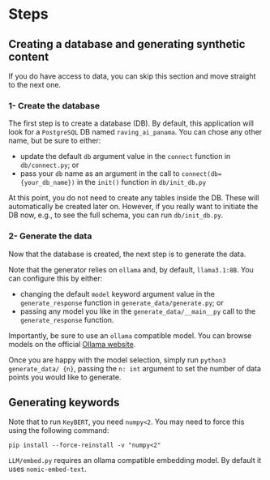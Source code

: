 # Steps

## Creating a database and generating synthetic content

If you do have access to data, you can skip this section and move straight to the next one.

### 1- Create the database
The first step is to create a database (DB). By default, this application will look for a `PostgreSQL` DB named `raving_ai_panama`. You can chose any other name, but be sure to either:
- update the default `db` argument value in the `connect` function in `db/connect.py`; or
- pass your `db` name as an argument in the call to `connect(db={your_db_name})` in the `init()` function in `db/init_db.py`

At this point, you do not need to create any tables inside the DB. These will automatically be created later on. However, if you really want to initiate the DB now, e.g., to see the full schema, you can run `db/init_db.py`.

### 2- Generate the data
Now that the database is created, the next step is to generate the data.

Note that the generator relies on `ollama` and, by default, `llama3.1:8B`. You can configure this by either:
- changing the default `model` keyword argument value in the `generate_response` function in `generate_data/generate.py`; or
- passing any model you like in the `generate_data/__main__py` call to the `generate_response` function.

Importantly, be sure to use an `ollama` compatible model. You can browse models on the official [Ollama website](https://ollama.com/search).

Once you are happy with the model selection, simply run `python3 generate_data/ {n}`, passing the `n: int` argument to set the number of data points you would like to generate.

## Generating keywords

Note that to run `KeyBERT`, you need `numpy<2`. You may need to force this using the following command:
```
pip install --force-reinstall -v "numpy<2"
```

`LLM/embed.py` requires an ollama compatible embedding model. By default it uses `nomic-embed-text`.